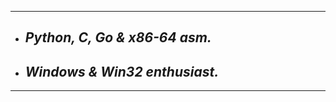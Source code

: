 ---------------
- ## ***Python, C, Go & x86-64 asm.*** 
- ## ***Windows & Win32 enthusiast.***
---------------
